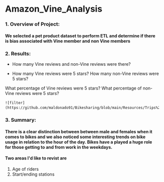 # Amazon_Vine_Analysis

### 1. Overview of Project:
#### We selected a pet product dataset to perform ETL and determine if there is bias associated with Vine member and non Vine members

### 2. Results: 

   
* How many Vine reviews and non-Vine reviews were there?

* How many Vine reviews were 5 stars? How many non-Vine reviews were 5 stars?

What percentage of Vine reviews were 5 stars? What percentage of non-Vine reviews were 5 stars?

    ![filter](https://github.com/maldonado91/Bikesharing/blob/main/Resources/Trips%20by%20Gender%20by%20Weekday.PNG)


 
### 3. Summary:
#### There is a clear distinction between between male and females when it comes to bikes and we also noticed some interesting trends on bike usage in relation to the hour of the day. Bikes have a played a huge role for those getting to and from work in the weekdays. 

#### Two areas I'd like to revist are 
  1) Age of riders
  2) Start/ending stations
